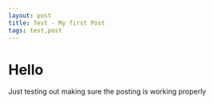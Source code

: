 ```yaml
---
layout: post
title: Test - My first Post
tags: test,post
---
```


# Hello

Just testing out making sure the posting is working properly
